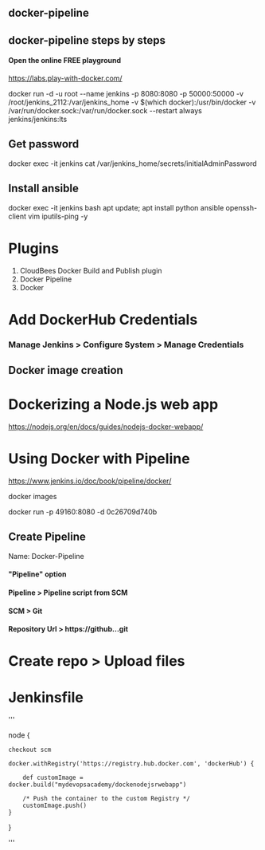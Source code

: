 ## docker-pipeline
## docker-pipeline steps by steps

#### Open the online FREE playground
https://labs.play-with-docker.com/

docker run -d -u root --name jenkins -p 8080:8080 -p 50000:50000 -v /root/jenkins_2112:/var/jenkins_home -v $(which docker):/usr/bin/docker -v /var/run/docker.sock:/var/run/docker.sock --restart always jenkins/jenkins:lts

## Get password
docker exec -it jenkins cat /var/jenkins_home/secrets/initialAdminPassword

## Install ansible
docker exec -it jenkins bash
apt update; apt install python ansible openssh-client vim iputils-ping -y

# Plugins
1. CloudBees Docker Build and Publish plugin
2. Docker Pipeline 
3. Docker

# Add DockerHub Credentials

### Manage Jenkins > Configure System > Manage Credentials



## Docker image creation

# Dockerizing a Node.js web app
https://nodejs.org/en/docs/guides/nodejs-docker-webapp/

# Using Docker with Pipeline
https://www.jenkins.io/doc/book/pipeline/docker/


docker images

docker run -p 49160:8080 -d 0c26709d740b

## Create Pipeline

Name: Docker-Pipeline
#### "Pipeline" option
#### Pipeline > Pipeline script from SCM
#### SCM > Git
#### Repository Url > https://github...git


# Create repo > Upload files

# Jenkinsfile

'''

node {

    checkout scm

    docker.withRegistry('https://registry.hub.docker.com', 'dockerHub') {

        def customImage = docker.build("mydevopsacademy/dockenodejsrwebapp")

        /* Push the container to the custom Registry */
        customImage.push()
    }
}

'''




